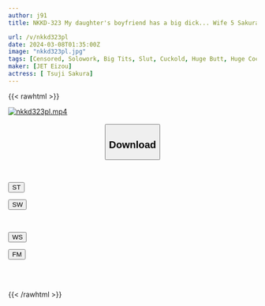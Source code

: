 ```yaml
---
author: j91
title: NKKD-323 My daughter's boyfriend has a big dick... Wife 5 Sakura Tsuji gets addicted to her boyfriend's big dick without telling her husband and her daughter

url: /v/nkkd323pl
date: 2024-03-08T01:35:00Z
image: "nkkd323pl.jpg"
tags: [Censored, Solowork, Big Tits, Slut, Cuckold, Huge Butt, Huge Cock	]
maker: [JET Eizou]
actress: [ Tsuji Sakura]
---
```



{{< rawhtml >}}

<div class="video" data-videoid="YLVzQgbY6ZHvlAz">
    <a href="javascript:;">
        <img src="/v/nkkd323pl/nkkd323pl.jpg" width="WIDTH" height="HEIGHT" alt="nkkd323pl.mp4" loading="lazy">
    </a>
</div>

<script type="text/javascript" src="https://j91.asia/asset/on-demand-st.js"></script>

<br>
  <link rel="stylesheet" href="https://j91.asia/asset/bs5.css">
  
  <center>
  <button class="btn btn-primary" type="button" data-bs-toggle="collapse" data-bs-target=".multi-collapse" aria-expanded="false" aria-controls="multiCollapseExample1 multiCollapseExample2"><h2>Download</h2></button></center>
</p>
<div class="row">
  <div class="col">
    <div class="collapse multi-collapse" id="multiCollapseExample1">
      <div class="card card-body">
	      	      <br>
<div class="buttons">  
<p><a href="https://streamtape.to/v/YLVzQgbY6ZHvlAz" target="_blank"><button class="btn-hover color-3"><i class="fa fa-download"></i> ST</button></a></p>
<p><a href="https://cdnwish.com/6prbx4gkn01j" target="_blank"><button class="btn-hover color-2"><i class="fa fa-download"></i> SW</button></a></p></div>
    </div>
  </div>
</div>
  <div class="col">
    <div class="collapse multi-collapse" id="multiCollapseExample2">
      <div class="card card-body">
	      <br>
<div class="buttons">
<p><a href="https://wolfstream.tv/ky1dysp8h88e"><button class="btn-hover color-9"><i class="fa fa-download"></i> WS</button></a></p>
<p><a href="https://filemoon.sx/d/e3q6m6jfx40x"><button class="btn-hover color-8"><i class="fa fa-download"></i> FM</button></a></p></div>
<br><br>
      </div>
    </div>
  </div>
</div>

{{< /rawhtml >}}